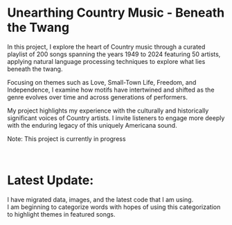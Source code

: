# Unearthing Country Music - Beneath the Twang
In this project, I explore the heart of Country music through a curated playlist of 200 songs spanning the years 1949 to 2024 featuring 50 artists, applying natural language processing techniques to explore what lies beneath the twang.

Focusing on themes such as Love, Small-Town Life, Freedom, and Independence, I examine how motifs have intertwined and shifted as the genre evolves over time and across generations of performers.

My project highlights my experience with the culturally and historically significant voices of Country artists. I invite listeners to engage more deeply with the enduring legacy of this uniquely Americana sound.

Note: This project is currently in progress

<br>

# Latest Update:
I have migrated data, images, and the latest code that I am using. 
<br>
I am beginning to categorize words with hopes of using this categorization to highlight themes in featured songs.
